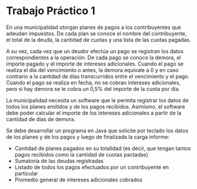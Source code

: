 # Trabajo Práctico 1

En una municipalidad otorgan planes de pagos a los contribuyentes que adeudan
impuestos. De cada plan se conoce el nombre del contribuyente, el total de la deuda, la
cantidad de cuotas y una lista de las cuotas pagadas.
		
A su vez, cada vez que un deudor efectúa un pago se registran los datos
correspondientes a la operación. De cada pago se conoce la demora, el importe pagado y
el importe de intereses adicionales. Cuando el pago se realiza el día del vencimiento o
antes, la demora equivale a 0 y en caso contrario a la cantidad de días transcurridos entre
el vencimiento y el pago. Cuando el pago se realiza en fecha, no se cobran intereses
adicionales, pero si hay demora se le cobra un 0,5\% del importe de la cuota por día.
		
La municipalidad necesita un software que le permita registrar los datos de todos
los planes emitidos y de los pagos recibidos. Asimismo, el software debe poder calcular el
importe de los intereses adicionales a partir de la cantidad de días de demora.
		
Se debe desarrollar un programa en Java que solicite por teclado los datos de los
planes y de los pagos y luego de finalizada la carga informe:

* Cantidad de planes pagados en su totalidad (es decir, que tengan tantos pagos recibidos como la cantidad de cuotas pactadas)
* Sumatoria de las deudas registradas
* Listado de todos los pagos efectuados por un contribuyente en particular
* Promedio general de intereses adicionales cobrados
		
